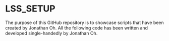 # LSS_SETUP

The purpose of this GitHub repository is to showcase scripts that have been created by Jonathan Oh.
All the following code has been written and developed single-handedly by Jonathan Oh.

